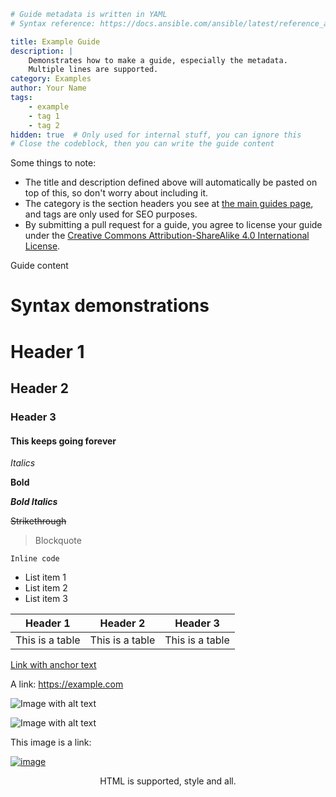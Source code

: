 ```yaml {metadata}
# Guide metadata is written in YAML
# Syntax reference: https://docs.ansible.com/ansible/latest/reference_appendices/YAMLSyntax.html

title: Example Guide
description: |
    Demonstrates how to make a guide, especially the metadata.
    Multiple lines are supported.
category: Examples
author: Your Name
tags:
    - example
    - tag 1
    - tag 2
hidden: true  # Only used for internal stuff, you can ignore this
# Close the codeblock, then you can write the guide content
```

Some things to note:

- The title and description defined above will automatically be pasted 
  on top of this, so don't worry about including it.
- The category is the section headers you see at [the main guides page](https://skykings.net/guides),
  and tags are only used for SEO purposes.
- By submitting a pull request for a guide, you agree to license your 
  guide under the 
  [Creative Commons Attribution-ShareAlike 4.0 International License](
    https://creativecommons.org/licenses/by-sa/4.0/).


Guide content

# Syntax demonstrations

# Header 1

## Header 2

### Header 3

#### This keeps going forever

*Italics*

**Bold**

***Bold Italics***

~~Strikethrough~~

> Blockquote

`Inline code`

- List item 1
- List item 2
- List item 3


| Header 1               | Header 2               | Header 3               |
|------------------------|------------------------|------------------------|
| This is a table        | This is a table        | This is a table        |

[Link with anchor text](https://example.com)

A link: <https://example.com>

![Image with alt text](https://upload.wikimedia.org/wikipedia/commons/thumb/e/e3/Oranges_-_whole-halved-segment.jpg/500px-Oranges_-_whole-halved-segment.jpg)

![Image with alt text](https://upload.wikimedia.org/wikipedia/commons/thumb/e/e3/Oranges_-_whole-halved-segment.jpg/500px-Oranges_-_whole-halved-segment.jpg "Image with title")

This image is a link:

[![image](https://upload.wikimedia.org/wikipedia/commons/thumb/e/e3/Oranges_-_whole-halved-segment.jpg/500px-Oranges_-_whole-halved-segment.jpg)](https://example.com)

<p style="text-align: center">HTML is supported, style and all.</p>





